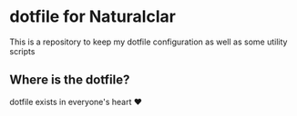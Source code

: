 # dotfile for Naturalclar

This is a repository to keep my dotfile configuration as well as some utility scripts

## Where is the dotfile?

dotfile exists in everyone's heart :heart:
